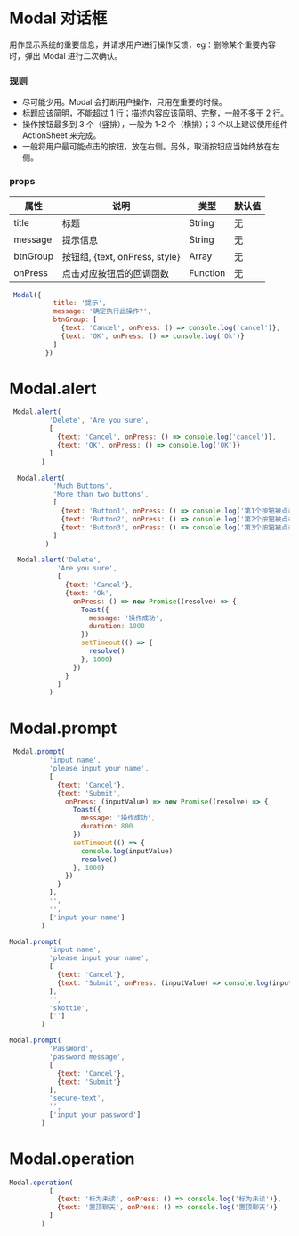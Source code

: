 # Modal 对话框

用作显示系统的重要信息，并请求用户进行操作反馈，eg：删除某个重要内容时，弹出 Modal 进行二次确认。

### 规则
 * 尽可能少用。Modal 会打断用户操作，只用在重要的时候。
 * 标题应该简明，不能超过 1 行；描述内容应该简明、完整，一般不多于 2 行。
 * 操作按钮最多到 3 个（竖排），一般为 1-2 个（横排）；3 个以上建议使用组件 ActionSheet 来完成。
 * 一般将用户最可能点击的按钮，放在右侧。另外，取消按钮应当始终放在左侧。
 

### props

| 属性 | 说明 | 类型 | 默认值 |
| --- | --- | --- | --- |
|  title  | 标题 | String | 无 |
|  message  | 提示信息	 | String | 无 |
|  btnGroup  | 按钮组, {text, onPress, style} | Array | 无 |
|  onPress  | 点击对应按钮后的回调函数 | Function | 无 |


```js
 Modal({
           title: '提示',
           message: '确定执行此操作?',
           btnGroup: [
             {text: 'Cancel', onPress: () => console.log('cancel')},
             {text: 'OK', onPress: () => console.log('Ok')}
           ]
         })
```


# Modal.alert

```js
 Modal.alert(
          'Delete', 'Are you sure',
          [
            {text: 'Cancel', onPress: () => console.log('cancel')},
            {text: 'OK', onPress: () => console.log('OK')}
          ]
        )
```

```js
  Modal.alert(
           'Much Buttons',
           'More than two buttons',
           [
             {text: 'Button1', onPress: () => console.log('第1个按钮被点击了')},
             {text: 'Button2', onPress: () => console.log('第2个按钮被点击了')},
             {text: 'Button3', onPress: () => console.log('第3个按钮被点击了')}
           ]
         )
```

```js
  Modal.alert('Delete',
            'Are you sure',
            [
              {text: 'Cancel'},
              {text: 'Ok',
                onPress: () => new Promise((resolve) => {
                  Toast({
                    message: '操作成功',
                    duration: 1000
                  })
                  setTimeout(() => {
                    resolve()
                  }, 1000)
                })
              }
            ]
          )
```


#  Modal.prompt

```js
 Modal.prompt(
          'input name',
          'please input your name',
          [
            {text: 'Cancel'},
            {text: 'Submit',
              onPress: (inputValue) => new Promise((resolve) => {
                Toast({
                  message: '操作成功',
                  duration: 800
                })
                setTimeout(() => {
                  console.log(inputValue)
                  resolve()
                }, 1000)
              })
            }
          ],
          '',
          '',
          ['input your name']
        )
```

```js
Modal.prompt(
          'input name',
          'please input your name',
          [
            {text: 'Cancel'},
            {text: 'Submit', onPress: (inputValue) => console.log(inputValue)}
          ],
          '',
          'skottie',
          ['']
        )
```
```js
Modal.prompt(
          'PassWord',
          'password message',
          [
            {text: 'Cancel'},
            {text: 'Submit'}
          ],
          'secure-text',
          '',
          ['input your password']
        )
```

#  Modal.operation
```js
Modal.operation(
          [
            {text: '标为未读', onPress: () => console.log('标为未读')},
            {text: '置顶聊天', onPress: () => console.log('置顶聊天')}
          ]
        )
```
